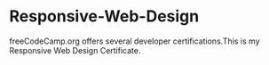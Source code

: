 # Responsive-Web-Design
freeCodeCamp.org offers several developer certifications.This is my Responsive Web Design Certificate.
